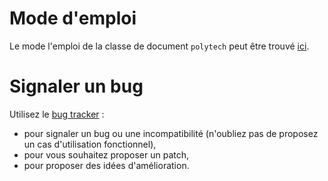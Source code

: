 # Mode d'emploi

Le mode l'emploi de la classe de document `polytech` peut être trouvé [ici](https://gitlab.com/MrCraftCod/polytechlatex/wikis/home).

# Signaler un bug

Utilisez le [bug tracker](https://gitlab.com/MrCraftCod/polytechlatex/issues) :

* pour signaler un bug ou une incompatibilité (n'oubliez pas de proposez un cas d'utilisation fonctionnel),
* pour vous souhaitez proposer un patch,
* pour proposer des idées d'amélioration.

